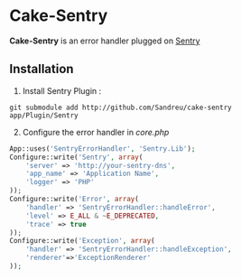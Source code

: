 Cake-Sentry
===========

**Cake-Sentry** is an error handler plugged on [Sentry](http://www.getsentry.com)

Installation
------------

1. Install Sentry Plugin :
```
git submodule add http://github.com/Sandreu/cake-sentry app/Plugin/Sentry
```

2. Configure the error handler in *core.php*
```php
App::uses('SentryErrorHandler', 'Sentry.Lib');
Configure::write('Sentry', array(
	'server' => 'http://your-sentry-dns',
	'app_name' => 'Application Name',
	'logger' => 'PHP'
));
Configure::write('Error', array(
	'handler' => 'SentryErrorHandler::handleError',
	'level' => E_ALL & ~E_DEPRECATED,
	'trace' => true
));
Configure::write('Exception', array(
	'handler' => 'SentryErrorHandler::handleException',
	'renderer'=>'ExceptionRenderer'
));
```